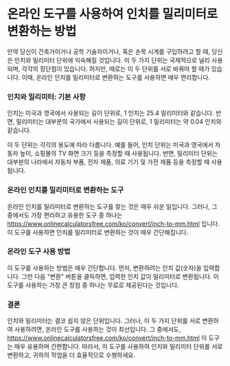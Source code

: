 온라인 도구를 사용하여 인치를 밀리미터로 변환하는 방법
==============================

만약 당신이 건축가이거나 공학 기술자이거나, 혹은 손목 시계를 구입하려고 할 때, 당신은 인치와 밀리미터 단위에 익숙해질 것입니다. 이 두 가지 단위는 국제적으로 널리 사용되며, 각각의 장단점이 있습니다. 하지만, 때로는 이 두 단위를 서로 바꿔야 할 때가 있습니다. 이때, 온라인 인치를 밀리미터로 변환하는 도구를 사용하면 매우 편리합니다.

### 인치와 밀리미터: 기본 사항

인치는 미국과 영국에서 사용되는 길이 단위로, 1 인치는 25.4 밀리미터와 같습니다. 반면, 밀리미터는 대부분의 국가에서 사용되는 길이 단위로, 1 밀리미터는 약 0.04 인치와 같습니다.

이 두 단위는 각각의 용도에 따라 다릅니다. 예를 들어, 인치 단위는 미국과 영국에서 자동차 높이, 쇼핑몰의 TV 화면 크기 등을 측정할 때 사용됩니다. 반면, 밀리미터 단위는 대부분의 나라에서 자동차 부품, 전자 제품, 의료 기기 및 가전 제품 등을 측정할 때 사용됩니다.

### 온라인 인치를 밀리미터로 변환하는 도구

온라인 인치를 밀리미터로 변환하는 도구를 찾는 것은 매우 쉬운 일입니다. 그러나, 그 중에서도 가장 편리하고 유용한 도구 중 하나는 <https://www.onlinecalculatorsfree.com/ko/convert/inch-to-mm.html> 입니다. 이 도구를 사용하면 인치를 밀리미터로 변환하는 것이 매우 간단해집니다.

### 온라인 도구 사용 방법

이 도구를 사용하는 방법은 매우 간단합니다. 먼저, 변환하려는 인치 값(숫자)을 입력합니다. 그런 다음 "변환" 버튼을 클릭하면, 입력한 인치 값이 밀리미터로 변환됩니다. 이 도구를 사용하는 가장 큰 장점 중 하나는 무료로 제공된다는 것입니다.

### 결론

인치와 밀리미터는 결코 쉽지 않은 단위입니다. 그러나, 이 두 가지 단위를 서로 변환하여 사용하려면, 온라인 도구를 사용하는 것이 최선입니다. 그 중에서도, <https://www.onlinecalculatorsfree.com/ko/convert/inch-to-mm.html> 이 도구는 매우 유용하며 간편합니다. 따라서, 이 도구를 사용하여 인치와 밀리미터 단위를 서로 변환하고, 귀하의 작업을 더 효율적으로 수행하세요.